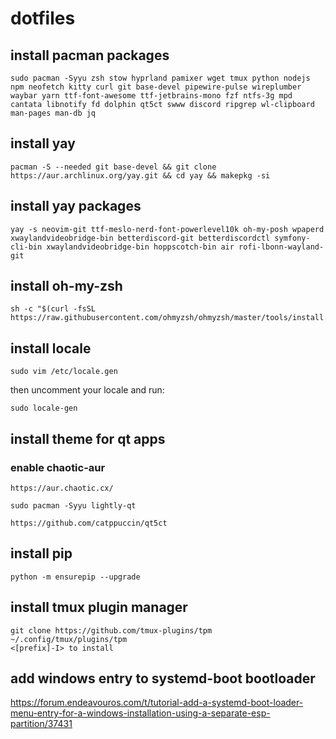 # dotfiles

## install pacman packages

```
sudo pacman -Syyu zsh stow hyprland pamixer wget tmux python nodejs npm neofetch kitty curl git base-devel pipewire-pulse wireplumber waybar yarn ttf-font-awesome ttf-jetbrains-mono fzf ntfs-3g mpd cantata libnotify fd dolphin qt5ct swww discord ripgrep wl-clipboard man-pages man-db jq
```

## install yay

```
pacman -S --needed git base-devel && git clone https://aur.archlinux.org/yay.git && cd yay && makepkg -si
```

## install yay packages

```
yay -s neovim-git ttf-meslo-nerd-font-powerlevel10k oh-my-posh wpaperd xwaylandvideobridge-bin betterdiscord-git betterdiscordctl symfony-cli-bin xwaylandvideobridge-bin hoppscotch-bin air rofi-lbonn-wayland-git
```

## install oh-my-zsh

```
sh -c "$(curl -fsSL https://raw.githubusercontent.com/ohmyzsh/ohmyzsh/master/tools/install.sh)"
```

## install locale

```
sudo vim /etc/locale.gen
```

then uncomment your locale and run:

```
sudo locale-gen
```

## install theme for qt apps

### enable chaotic-aur

```
https://aur.chaotic.cx/
```

```
sudo pacman -Syyu lightly-qt
```

```
https://github.com/catppuccin/qt5ct
```

## install pip

```
python -m ensurepip --upgrade
```

## install tmux plugin manager

```
git clone https://github.com/tmux-plugins/tpm ~/.config/tmux/plugins/tpm
<[prefix]-I> to install
```

## add windows entry to systemd-boot bootloader

https://forum.endeavouros.com/t/tutorial-add-a-systemd-boot-loader-menu-entry-for-a-windows-installation-using-a-separate-esp-partition/37431
